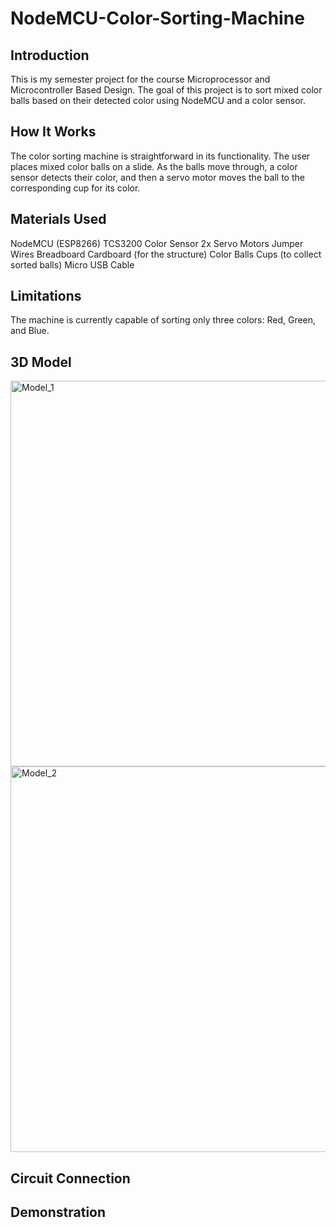 # NodeMCU-Color-Sorting-Machine
## Introduction
This is my semester project for the course Microprocessor and Microcontroller Based Design. The goal of this project is to sort mixed color balls based on their detected color using NodeMCU and a color sensor.
## How It Works
The color sorting machine is straightforward in its functionality. The user places mixed color balls on a slide. As the balls move through, a color sensor detects their color, and then a servo motor moves the ball to the corresponding cup for its color.

## Materials Used
NodeMCU (ESP8266)
TCS3200 Color Sensor
2x Servo Motors
Jumper Wires
Breadboard
Cardboard (for the structure)
Color Balls
Cups (to collect sorted balls)
Micro USB Cable
## Limitations
The machine is currently capable of sorting only three colors: Red, Green, and Blue.

## 3D Model
<img width="617" alt="Model_1" src="https://github.com/user-attachments/assets/b8135ce1-8672-460d-95ee-1cf12e22ee03">
<img width="617" alt="Model_2" src="https://github.com/user-attachments/assets/312577cb-35a2-4112-b6e5-7e6ed42eab15">




## Circuit Connection


## Demonstration

